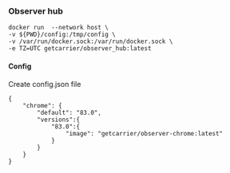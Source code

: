 ### Observer hub

```
docker run  --network host \
-v ${PWD}/config:/tmp/config \
-v /var/run/docker.sock:/var/run/docker.sock \
-e TZ=UTC getcarrier/observer_hub:latest
```

#### Config

Create config.json file

```
{
    "chrome": {
        "default": "83.0",
        "versions":{
            "83.0":{
                "image": "getcarrier/observer-chrome:latest"
            }
        }
    }
}
```
